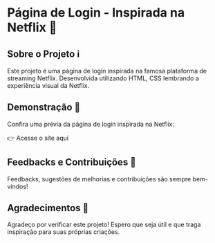 # Página de Login - Inspirada na Netflix 🍿
## Sobre o Projeto ℹ️
Este projeto é uma página de login inspirada na famosa plataforma de streaming Netflix. Desenvolvida utilizando HTML, CSS  lembrando a experiência visual da Netflix.

## Demonstração 🚀
Confira uma prévia da página de login inspirada na Netflix:


👉 Acesse o site aqui


## Feedbacks e Contribuições 🤝
Feedbacks, sugestões de melhorias e contribuições são sempre bem-vindos! 

## Agradecimentos 🙏
Agradeço por verificar este projeto! Espero que seja útil e que traga inspiração para suas próprias criações.

